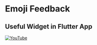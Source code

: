 # Emoji Feedback
## Useful Widget in Flutter App



[![YouTube](https://img.youtube.com/vi/2W1-a4HZ_nc/0.jpg)](https://youtu.be/2W1-a4HZ_nc "Emoji Feedback Useful Widget in Flutter App")
